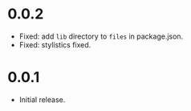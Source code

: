 # 0.0.2

- Fixed: add `lib` directory to `files` in package.json.
- Fixed: stylistics fixed.

# 0.0.1

- Initial release.
